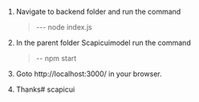 1. Navigate to backend folder and run the command
   >---   node index.js

2. In the parent folder Scapicuimodel run the command 
   >--    npm start

3. Goto http://localhost:3000/ in your browser.

4. Thanks# scapicui
